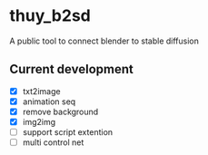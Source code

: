 # thuy_b2sd
A public tool to connect blender to stable diffusion

## Current development
- [x] txt2image
- [x] animation seq
- [x] remove background
- [x] img2img
- [ ] support script extention
- [ ] multi control net
